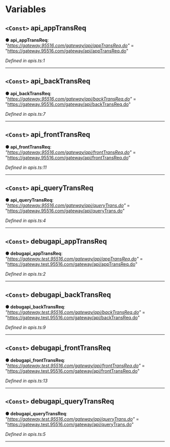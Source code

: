

# Variables

<a id="api_apptransreq"></a>

## `<Const>` api_appTransReq

**● api_appTransReq**: *"https://gateway.95516.com/gateway/api/appTransReq.do"* = "https://gateway.95516.com/gateway/api/appTransReq.do"

*Defined in apis.ts:1*

___
<a id="api_backtransreq"></a>

## `<Const>` api_backTransReq

**● api_backTransReq**: *"https://gateway.95516.com/gateway/api/backTransReq.do"* = "https://gateway.95516.com/gateway/api/backTransReq.do"

*Defined in apis.ts:7*

___
<a id="api_fronttransreq"></a>

## `<Const>` api_frontTransReq

**● api_frontTransReq**: *"https://gateway.95516.com/gateway/api/frontTransReq.do"* = "https://gateway.95516.com/gateway/api/frontTransReq.do"

*Defined in apis.ts:11*

___
<a id="api_querytransreq"></a>

## `<Const>` api_queryTransReq

**● api_queryTransReq**: *"https://gateway.95516.com/gateway/api/queryTrans.do"* = "https://gateway.95516.com/gateway/api/queryTrans.do"

*Defined in apis.ts:4*

___
<a id="debugapi_apptransreq"></a>

## `<Const>` debugapi_appTransReq

**● debugapi_appTransReq**: *"https://gateway.test.95516.com/gateway/api/appTransReq.do"* = "https://gateway.test.95516.com/gateway/api/appTransReq.do"

*Defined in apis.ts:2*

___
<a id="debugapi_backtransreq"></a>

## `<Const>` debugapi_backTransReq

**● debugapi_backTransReq**: *"https://gateway.test.95516.com/gateway/api/backTransReq.do"* = "https://gateway.test.95516.com/gateway/api/backTransReq.do"

*Defined in apis.ts:9*

___
<a id="debugapi_fronttransreq"></a>

## `<Const>` debugapi_frontTransReq

**● debugapi_frontTransReq**: *"https://gateway.test.95516.com/gateway/api/frontTransReq.do"* = "https://gateway.test.95516.com/gateway/api/frontTransReq.do"

*Defined in apis.ts:13*

___
<a id="debugapi_querytransreq"></a>

## `<Const>` debugapi_queryTransReq

**● debugapi_queryTransReq**: *"https://gateway.test.95516.com/gateway/api/queryTrans.do"* = "https://gateway.test.95516.com/gateway/api/queryTrans.do"

*Defined in apis.ts:5*

___

